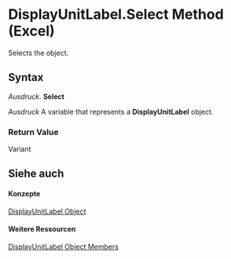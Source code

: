 
# DisplayUnitLabel.Select Method (Excel)

Selects the object.


## Syntax

 _Ausdruck_. **Select**

 _Ausdruck_ A variable that represents a **DisplayUnitLabel** object.


### Return Value

Variant


## Siehe auch


#### Konzepte


[DisplayUnitLabel Object](522dea6a-114f-3e0f-f8ae-6c2667c733dd.md)
#### Weitere Ressourcen


[DisplayUnitLabel Object Members](http://msdn.microsoft.com/library/e436232b-ac1e-0f9f-60d5-527c4b2b50f2%28Office.15%29.aspx)